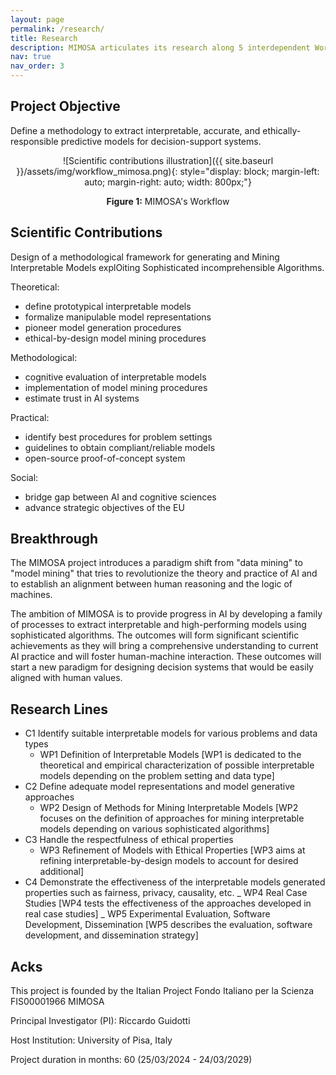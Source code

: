 ```yaml
---
layout: page
permalink: /research/
title: Research
description: MIMOSA articulates its research along 5 interdependent Work Packages (WP) transversely address the 4 challenges (C).
nav: true
nav_order: 3
---
```


## Project Objective

Define a methodology to extract interpretable, accurate, and ethically-responsible predictive models for decision-support systems.

<div style="text-align: center;">
![Scientific contributions illustration]({{ site.baseurl }}/assets/img/workflow_mimosa.png){: style="display: block; margin-left: auto; margin-right: auto; width: 800px;"}
<p><strong>Figure 1:</strong> MIMOSA's Workflow</p>
</div>

## Scientific Contributions

Design of a methodological framework for generating and Mining Interpretable Models explOiting Sophisticated incomprehensible Algorithms.

Theoretical:

- define prototypical interpretable models
- formalize manipulable model representations
- pioneer model generation procedures
- ethical-by-design model mining procedures

Methodological:

- cognitive evaluation of interpretable models
- implementation of model mining procedures
- estimate trust in AI systems

Practical:

- identify best procedures for problem settings
- guidelines to obtain compliant/reliable models
- open-source proof-of-concept system

Social:

- bridge gap between AI and cognitive sciences
- advance strategic objectives of the EU

## Breakthrough

The MIMOSA project introduces a paradigm shift from "data mining" to "model mining" that tries to revolutionize the theory and practice of AI and to establish an alignment between human reasoning and the logic of machines.

The ambition of MIMOSA is to provide progress in AI by developing a family of processes to extract interpretable and high-performing models using sophisticated algorithms. The outcomes will form significant scientific achievements as they will bring a comprehensive understanding to current AI practice and will foster human-machine interaction. These outcomes will start a new paradigm for designing decision systems that would be easily aligned with human values.

## Research Lines

- C1 Identify suitable interpretable models for various problems and data types
  - WP1 Definition of Interpretable Models [WP1 is dedicated to the theoretical and empirical characterization of possible interpretable models depending on the problem setting and data type]
- C2 Define adequate model representations and model generative approaches
  - WP2 Design of Methods for Mining Interpretable Models [WP2 focuses on the definition of approaches for mining interpretable models depending on various sophisticated algorithms]
- C3 Handle the respectfulness of ethical properties
  - WP3 Refinement of Models with Ethical Properties [WP3 aims at refining interpretable-by-design models to account for desired additional]
- C4 Demonstrate the effectiveness of the interpretable models generated
  properties such as fairness, privacy, causality, etc.
  _ WP4 Real Case Studies [WP4 tests the effectiveness of the approaches developed in real case studies]
  _ WP5 Experimental Evaluation, Software Development, Dissemination [WP5 describes the evaluation, software development, and dissemination strategy]

## Acks

This project is founded by the Italian Project Fondo Italiano per la Scienza FIS00001966 MIMOSA

Principal Investigator (PI): Riccardo Guidotti

Host Institution: University of Pisa, Italy

Project duration in months: 60 (25/03/2024 - 24/03/2029)
